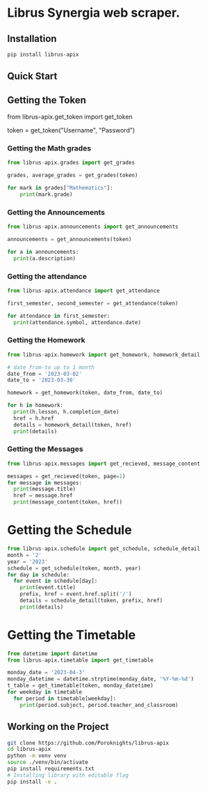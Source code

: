 # Librus Synergia web scraper.

## Installation

```sh
pip install librus-apix
```

## Quick Start

## Getting the Token
from librus-apix.get_token import get_token

token = get_token("Username", "Password")

### Getting the Math grades

```py
from librus-apix.grades import get_grades

grades, average_grades = get_grades(token)

for mark in grades["Mathematics"]:
    print(mark.grade)
```

### Getting the Announcements
```py
from librus-apix.announcements import get_announcements

announcements = get_announcements(token)

for a in announcements:
  print(a.description)

```

### Getting the attendance
```py
from librus-apix.attendance import get_attendance

first_semester, second_semester = get_attendance(token)

for attendance in first_semester:
  print(attendance.symbol, attendance.date)

```

### Getting the Homework
```py
from librus-apix.homework import get_homework, homework_detail

# date from-to up to 1 month 
date_from = '2023-03-02'
date_to = '2023-03-30'

homework = get_homework(token, date_from, date_to)

for h in homework:
  print(h.lesson, h.completion_date)
  href = h.href
  details = homework_detail(token, href)
  print(details)

```

### Getting the Messages
```py
from librus-apix.messages import get_recieved, message_content

messages = get_recieved(token, page=1)
for message in messages:
  print(message.title)
  href = message.href
  print(message_content(token, href))

```

# Getting the Schedule

```py
from librus-apix.schedule import get_schedule, schedule_detail
month = '2'
year = '2023'
schedule = get_schedule(token, month, year)
for day in schedule:
  for event in schedule[day]:
    print(event.title)
    prefix, href = event.href.split('/')
    details = schedule_detail(token, prefix, href)
    print(details)

```

# Getting the Timetable

```py
from datetime import datetime
from librus-apix.timetable import get_timetable

monday_date = '2023-04-3'
monday_datetime = datetime.strptime(monday_date, '%Y-%m-%d')
t_table = get_timetable(token, monday_datetime)
for weekday in timetable
  for period in timetable[weekday]:
    print(period.subject, period.teacher_and_classroom)

```

## Working on the Project

```sh
git clone https://github.com/Poroknights/librus-apix
cd librus-apix
python -m venv venv
source ./venv/bin/activate
pip install requirements.txt
# Installing library with editable flag
pip install -e .
```
